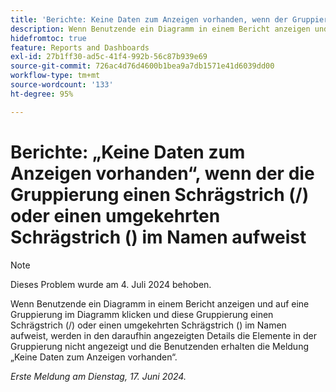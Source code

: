 ```yaml
---
title: 'Berichte: Keine Daten zum Anzeigen vorhanden, wenn der Gruppierungsname einen Schrägstrich oder einen umgekehrten Schrägstrich aufweist'
description: Wenn Benutzende ein Diagramm in einem Bericht anzeigen und auf eine Gruppierung im Diagramm klicken und diese Gruppierung einen Schrägstrich oder einen umgekehrten Schrägstrich im Namen aufweist, werden in den daraufhin angezeigten Details die Elemente in der Gruppierung nicht angezeigt und die Benutzenden erhalten die Meldung „Keine Daten zum Anzeigen vorhanden“.
hidefromtoc: true
feature: Reports and Dashboards
exl-id: 27b1ff30-ad5c-41f4-992b-56c87b939e69
source-git-commit: 726ac4d76d4600b1bea9a7db1571e41d6039dd00
workflow-type: tm+mt
source-wordcount: '133'
ht-degree: 95%

---
```


# Berichte: „Keine Daten zum Anzeigen vorhanden“, wenn der die Gruppierung einen Schrägstrich (/) oder einen umgekehrten Schrägstrich (\) im Namen aufweist

>[!NOTE]
>
>Dieses Problem wurde am 4. Juli 2024 behoben.

Wenn Benutzende ein Diagramm in einem Bericht anzeigen und auf eine Gruppierung im Diagramm klicken und diese Gruppierung einen Schrägstrich (/) oder einen umgekehrten Schrägstrich (\) im Namen aufweist, werden in den daraufhin angezeigten Details die Elemente in der Gruppierung nicht angezeigt und die Benutzenden erhalten die Meldung „Keine Daten zum Anzeigen vorhanden“.

_Erste Meldung am Dienstag, 17. Juni 2024._
